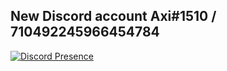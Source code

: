 ## New Discord account Axi#1510 / 710492245966454784

[![Discord Presence](https://lanyard.cnrad.dev/api/710492245966454784)](https://discord.com/users/710492245966454784)
<!---
Dorukuz/Dorukuz is a ✨ special ✨ repository because its `README.md` (this file) appears on your GitHub profile.
You can click the Preview link to take a look at your changes.
--->
